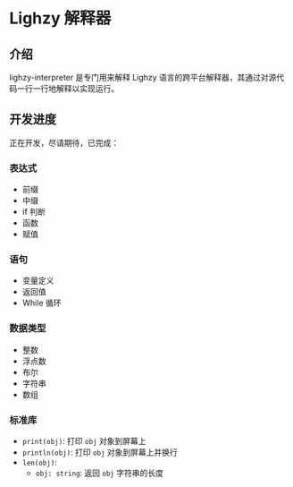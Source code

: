 # Lighzy 解释器

## 介绍

lighzy-interpreter 是专门用来解释 Lighzy 语言的跨平台解释器，其通过对源代码一行一行地解释以实现运行。

## 开发进度

正在开发，尽请期待，已完成：

### 表达式

- 前缀
- 中缀
- if 判断
- 函数
- 赋值

### 语句

- 变量定义
- 返回值
- While 循环

### 数据类型

- 整数
- 浮点数
- 布尔
- 字符串
- 数组

### 标准库

- `print(obj)`: 打印 `obj` 对象到屏幕上
- `println(obj)`: 打印 `obj` 对象到屏幕上并换行
- `len(obj)`:
  - `obj: string`: 返回 `obj` 字符串的长度
